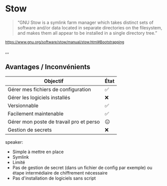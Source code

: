 # Stow

<blockquote cite="<https://www.gnu.org/software/stow/manual/stow.html#Bootstrapping>">
&ldquo;GNU Stow is a symlink farm manager which takes distinct sets of software and/or data located in separate directories on the filesystem, and makes them all appear to be installed in a single directory tree.&rdquo;
</blockquote>

<small><a href='https://www.gnu.org/software/stow/manual/stow.html#Bootstrapping'>https://www.gnu.org/software/stow/manual/stow.html#Bootstrapping</a></small>

,,,

## Avantages / Inconvénients <!-- .element: class="advantage_inconvenience" -->

| Objectif                                | État |
|-----------------------------------------|------|
| Gérer mes fichiers de configuration     | ✅    |
| Gérer les logiciels installés           | ❌    |
| Versionnable                            | ✅    |
| Facilement maintenable                  | ✅    |
| Gérer mon poste de travail pro et perso | 😐    |
| Gestion de secrets                      | ❌    |

speaker:

- Simple à mettre en place
- Symlink
- Limité
- Pas de gestion de secret (dans un fichier de config par exemple) ou étape intermédiaire de chiffrement nécessaire
- Pas d'installation de logiciels sans script
